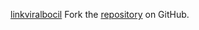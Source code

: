 [linkviralbocil](https://linkviralbocil.pages.dev)
Fork the [repository](https://github.com/lapelive) on GitHub.